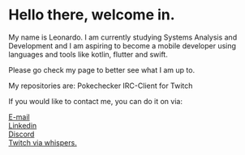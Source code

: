 # Hello there, welcome in.

My name is Leonardo. I am currently studying Systems Analysis and Development and I am aspiring to become a mobile developer using languages and tools like kotlin, flutter and swift.

Please go check my page to better see what I am up to.

My repositories are:
Pokechecker
IRC-Client for Twitch

If you would like to contact me, you can do it on via: </br>

[E-mail](mailto:leo_coutin@outlook.com) </br>
[Linkedin](https://www.linkedin.com/in/leonardocluiz/) </br>
[Discord](discordapp.com/users/heartbreakone) </br>
[Twitch via whispers.](https://www.twitch.tv/heartbreakone_)

<!--
**Mobius-One/Mobius-One** is a ✨ _special_ ✨ repository because its `README.md` (this file) appears on your GitHub profile.

Here are some ideas to get you started:

- 🔭 I’m currently working on ...
- 🌱 I’m currently learning ...
- 👯 I’m looking to collaborate on ...
- 🤔 I’m looking for help with ...
- 💬 Ask me about ...
- 📫 How to reach me: ...
- 😄 Pronouns: ...
- ⚡ Fun fact: ...
-->

